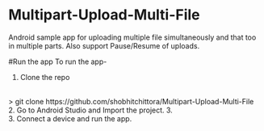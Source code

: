 # Multipart-Upload-Multi-File
Android sample app for uploading multiple file simultaneously and that too in multiple parts. Also support Pause/Resume of uploads.

#Run the app
To run the app-
<br>
1. Clone the repo
<br>
> git clone https://github.com/shobhitchittora/Multipart-Upload-Multi-File
<br>
2. Go to Android Studio and Import the project.
3. <br>
3. Connect a device and run the app.
